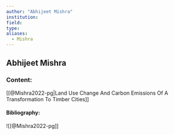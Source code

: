 ```yaml
---
author: "Abhijeet Mishra"
institution:
field:
type:
aliases:
  - Mishra
---
```


## Abhijeet Mishra

### Content:
[[@Mishra2022-pg|Land Use Change And Carbon Emissions Of A Transformation To Timber Cities]]

#### Bibliography:

![[@Mishra2022-pg]]